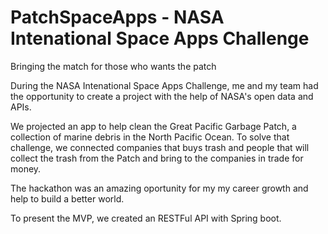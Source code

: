# PatchSpaceApps - NASA Intenational Space Apps Challenge
Bringing the match for those who wants the patch

During the NASA Intenational Space Apps Challenge, me and my team had the opportunity to create a project with the help of NASA's open data and APIs.

We projected an app to help clean the Great Pacific Garbage Patch, a collection of marine debris in the North Pacific Ocean. To solve that challenge, we connected companies that buys trash and people that will collect the trash from the Patch and bring to the companies in trade for money.

The hackathon was an amazing oportunity for my my career growth and help to build a better world.

To present the MVP, we created an RESTFul API with Spring boot.
